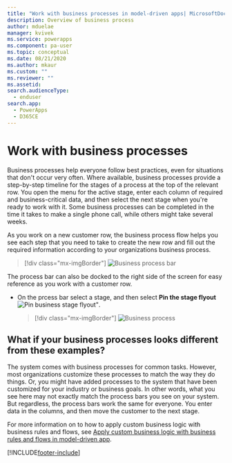 ```yaml
---
title: "Work with business processes in model-driven apps| MicrosoftDocs"
description: Overview of business process 
author: mduelae
manager: kvivek
ms.service: powerapps
ms.component: pa-user
ms.topic: conceptual
ms.date: 08/21/2020
ms.author: mkaur
ms.custom: ""
ms.reviewer: ""
ms.assetid: 
search.audienceType: 
  - enduser
search.app: 
  - PowerApps
  - D365CE
---
```

# Work with business processes

Business processes help everyone follow best practices, even for situations that don't occur very often. Where available, business processes provide a step-by-step timeline for the stages of a process at the top of the relevant row. You open the menu for the active stage, enter each column of required and business-critical data, and then select the next stage when you're ready to work with it. Some business processes can be completed in the time it takes to make a single phone call, while others might take several weeks.


As you work on a new customer row, the business process flow helps you see each step that you need to take to create the new row and fill out the required information according to your organizations business process. 


  > [!div class="mx-imgBorder"]
  > ![Business process bar](media/business-process.png "The business process bar")



The process bar can also be docked to the right side of the screen for easy reference as you work with a customer row. 

- On the prcess bar select a stage, and then select **Pin the stage flyout** ![Pin business stage flyout"](media/bp_stage_flyout.png "Pin business process stage flyout"). 

  > [!div class="mx-imgBorder"]
  > ![Business process](media/bpdock.gif "Business process")
 
  
 
## What if your business processes looks different from these examples?  

The system comes with business processes for common tasks. However, most organizations customize these processes to match the way they do things. Or, you might have added processes to the system that have been customized for your industry or business goals. In other words, what you see here may not exactly match the process bars you see on your system. But regardless, the process bars work the same for everyone. You enter data in the columns, and then move the customer to the next stage.


For more information on to how to apply custom business logic with business rules and flows, see [Apply custom business logic with business rules and flows in model-driven app](https://docs.microsoft.com/powerapps/maker/model-driven-apps/guide-staff-through-common-tasks-processes).


[!INCLUDE[footer-include](../includes/footer-banner.md)]
